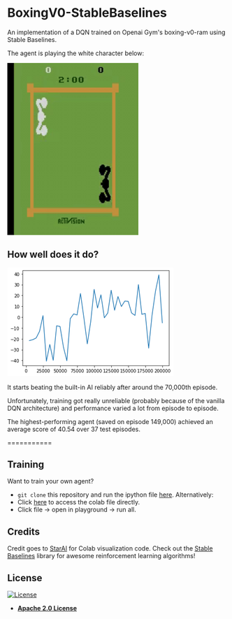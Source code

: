 # BoxingV0-StableBaselines
An implementation of a DQN trained on Openai Gym's boxing-v0-ram using Stable Baselines. 

The agent is playing the white character below:

<img src = "https://github.com/wz-ml/BoxingV0-StableBaselines/blob/master/visualization.gif" alt = "An agent trained for 200,000 episodes beats the built-in AI handily." width = "300">

## How well does it do?

![](https://github.com/wz-ml/BoxingV0-StableBaselines/blob/master/training_rewards.png?raw=true)

It starts beating the built-in AI reliably after around the 70,000th episode.

Unfortunately, training got really unreliable (probably because of the vanilla DQN architecture) and performance varied a lot from episode to episode.

The highest-performing agent (saved on episode 149,000) achieved an average score of 40.54 over 37 test episodes.

===========
## Training
Want to train your own agent?
- ``git clone`` this repository and run the ipython file [here](https://github.com/wz-ml/BoxingV0-StableBaselines/blob/master/Stable_Boxing.ipynb).
Alternatively:
- Click [here](https://colab.research.google.com/github/wz-ml/BoxingV0-StableBaselines/blob/master/Stable_Boxing.ipynb) to access the colab file directly.
- Click file -> open in playground -> run all.

## Credits
Credit goes to [StarAI](https://www.starai.io/course/) for Colab visualization code.
Check out the [Stable Baselines](https://stable-baselines.readthedocs.io/en/master/) library for awesome reinforcement learning algorithms!

## License
[![License](https://img.shields.io/badge/License-Apache%202.0-blue.svg)](https://opensource.org/licenses/Apache-2.0)
- **[Apache 2.0 License](https://opensource.org/licenses/Apache-2.0)**
